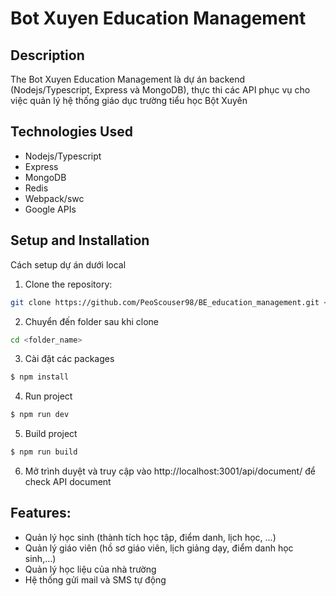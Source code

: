 # Bot Xuyen Education Management

## Description
The Bot Xuyen Education Management là dự án backend (Nodejs/Typescript, Express và MongoDB), thực thi các API phục vụ cho việc quản lý hệ thống giáo dục trường tiểu học Bột Xuyên

## Technologies Used
- Nodejs/Typescript
- Express
- MongoDB
- Redis
- Webpack/swc
- Google APIs

## Setup and Installation
Cách setup dự án dưới local
1. Clone the repository:
```bash
git clone https://github.com/PeoScouser98/BE_education_management.git <folder_name>
```
2. Chuyển đến folder sau khi clone
```bash
cd <folder_name>
```

3. Cài đặt các packages
```bash
$ npm install
```

4. Run project
```bash
$ npm run dev
```

5. Build project
```bash
$ npm run build
```

6. Mở trình duyệt và truy cập vào http://localhost:3001/api/document/ để check API document

## Features:
- Quản lý học sinh (thành tích học tập, điểm danh, lịch học, ...)
- Quản lý giáo viên (hồ sơ giáo viên, lịch giảng dạy, điểm danh học sinh,...)
- Quản lý học liệu của nhà trường
- Hệ thống gửi mail và SMS tự động


